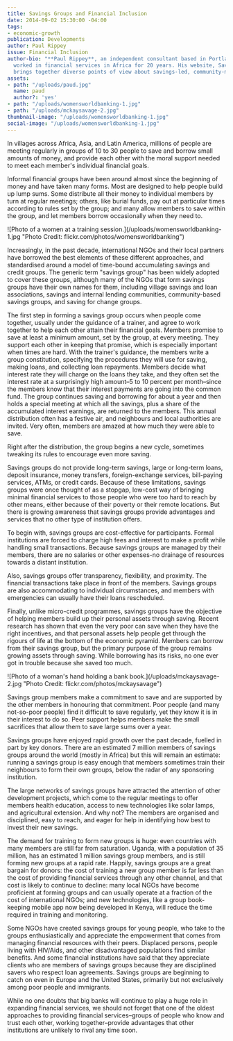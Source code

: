 ```yaml
---
title: Savings Groups and Financial Inclusion
date: 2014-09-02 15:30:00 -04:00
tags:
- economic-growth
publication: Developments
author: Paul Rippey
issue: Financial Inclusion
author-bio: "**Paul Rippey**, an independent consultant based in Portland, Oregon,
  worked in financial services in Africa for 20 years. His website, Savings-Revolution.org,
  brings together diverse points of view about savings-led, community-managed finance."
assets:
- path: "/uploads/paud.jpg"
  name: paud
  author?: 'yes'
- path: "/uploads/womensworldbanking-1.jpg"
- path: "/uploads/mckaysavage-2.jpg"
thumbnail-image: "/uploads/womensworldbanking-1.jpg"
social-image: "/uploads/womensworldbanking-1.jpg"
---
```


<p>In villages across Africa, Asia, and Latin America, millions of people are meeting regularly in groups of 10 to 30 people to save and borrow small amounts of money, and provide each other with the moral support needed to meet each member's individual financial goals.</p>



<p>Informal financial groups have been around almost since the beginning of money and have taken many forms. Most are designed to help people build up lump sums. Some distribute all their money to individual members by turn at regular meetings; others, like burial funds, pay out at particular times according to rules set by the group; and many allow members to save within the group, and let members borrow occasionally when they need to. </p>
![Photo of a women at a training session.](/uploads/womensworldbanking-1.jpg "Photo Credit: flickr.com/photos/womensworldbanking") 
  <p>Increasingly, in the past decade, international NGOs and their local partners have borrowed the best elements of these different approaches, and standardised around a model of time-bound accumulating savings and credit groups. The generic term "savings group" has been widely adopted to cover these groups, although many of the NGOs that form savings groups have their own names for them, including village savings and loan associations, savings and internal lending communities, community-based savings groups, and saving for change groups.</p>
  <p>The first step in forming a savings group occurs when people come together, usually under the guidance of a trainer, and agree to work together to help each other attain their financial goals. Members promise to save at least a minimum amount, set by the group, at every meeting. They support each other in keeping that promise, which is especially important when times are hard. With the trainer's guidance, the members write a group constitution, specifying the procedures they will use for saving, making loans, and collecting loan repayments. Members decide what interest rate they will charge on the loans they take, and they often set the interest rate at a surprisingly high amount–5 to 10 percent per month–since the members know that their interest payments are going into the common fund. The group continues saving and borrowing for about a year and then holds a special meeting at which all the savings, plus a share of the accumulated interest earnings, are returned to the members. This annual distribution often has a festive air, and neighbours and local authorities are invited. Very often, members are amazed at how much they were able to save.</p>
  <p>Right after the distribution, the group begins a new cycle, sometimes tweaking its rules to encourage even more saving. </p>
  <p>Savings groups do not provide long-term savings, large or long-term loans, deposit insurance, money transfers, foreign-exchange services, bill-paying services, ATMs, or credit cards. Because of these limitations, savings groups were once thought of as a stopgap, low-cost way of bringing minimal financial services to those people who were too hard to reach by other means, either because of their poverty or their remote locations. But there is growing awareness that savings groups provide advantages and services that no other type of institution offers. </p>
  <p>To begin with, savings groups are cost-effective for participants. Formal institutions are forced to charge high fees and interest to make a profit while handling small transactions. Because savings groups are managed by their members, there are no salaries or other expenses-no drainage of resources towards a distant institution. </p>
  <p>Also, savings groups offer transparency, flexibility, and proximity. The financial transactions take place in front of the members. Savings groups are also accommodating to individual circumstances, and members with emergencies can usually have their loans rescheduled.</p>
  <p>Finally, unlike micro-credit programmes, savings groups have the objective of helping members build up their personal assets through saving. Recent research has shown that even the very poor can save when they have the right incentives, and that personal assets help people get through the rigours of life at the bottom of the economic pyramid. Members can borrow from their savings group, but the primary purpose of the group remains growing assets through saving. While borrowing has its risks, no one ever got in trouble because she saved too much. </p>
  ![Photo of a woman's hand holding a bank book.](/uploads/mckaysavage-2.jpg "Photo Credit: flickr.com/photos/mckaysavage") 
  <p>Savings group members make a commitment to save and are supported by the other members in honouring that commitment. Poor people (and many not-so-poor people) find it difficult to save regularly, yet they know it is in their interest to do so. Peer support helps members make the small sacrifices that allow them to save large sums over a year.</p>
  <p>Savings groups have enjoyed rapid growth over the past decade, fuelled in part by key donors. There are an estimated 7 million members of savings groups around the world (mostly in Africa) but this will remain an estimate: running a savings group is easy enough that members sometimes train their neighbours to form their own groups, below the radar of any sponsoring institution. </p>
  <p>The large networks of savings groups have attracted the attention of other development projects, which come to the regular meetings to offer members health education, access to new technologies like solar lamps, and agricultural extension. And why not? The members are organised and disciplined, easy to reach, and eager for help in identifying how best to invest their new savings. </p>
  <p>The demand for training to form new groups is huge: even countries with many members are still far from saturation. Uganda, with a population of 35 million, has an estimated 1 million savings group members, and is still forming new groups at a rapid rate. Happily, savings groups are a great bargain for donors: the cost of training a new group member is far less than the cost of providing financial services through any other channel, and that cost is likely to continue to decline: many local NGOs have become proficient at forming groups and can usually operate at a fraction of the cost of international NGOs; and new technologies, like a group book-keeping mobile app now being developed in Kenya, will reduce the time required in training and monitoring. </p>
  <p>Some NGOs have created savings groups for young people, who take to the groups enthusiastically and appreciate the empowerment that comes from managing financial resources with their peers. Displaced persons, people living with HIV/Aids, and other disadvantaged populations find similar benefits. And some financial institutions have said that they appreciate clients who are members of savings groups because they are disciplined savers who respect loan agreements. Savings groups are beginning to catch on even in Europe and the United States, primarily but not exclusively among poor people and immigrants. </p>
  <p>While no one doubts that big banks will continue to play a huge role in expanding financial services, we should not forget that one of the oldest approaches to providing financial services–groups of people who know and trust each other, working together–provide advantages that other institutions are unlikely to rival any time soon. </p>
